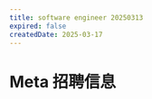 ```yaml
---
title: software engineer 20250313
expired: false
createdDate: 2025-03-17
---
```


# Meta 招聘信息

<JobPostingTable job-posting-json-path="meta/data/software-engineer-20250313" />
